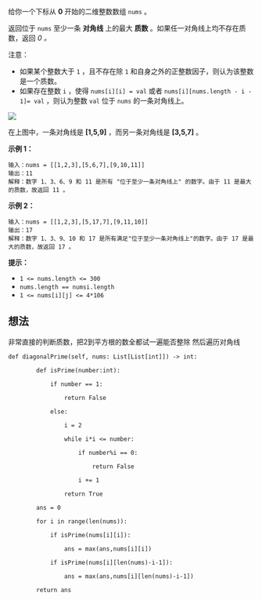 给你一个下标从 **0** 开始的二维整数数组 `nums` 。

返回位于 `nums` 至少一条 **对角线** 上的最大 **质数** 。如果任一对角线上均不存在质数，返回 _0 。_

注意：

- 如果某个整数大于 `1` ，且不存在除 `1` 和自身之外的正整数因子，则认为该整数是一个质数。
- 如果存在整数 `i` ，使得 `nums[i][i] = val` 或者 `nums[i][nums.length - i - 1]= val` ，则认为整数 `val` 位于 `nums` 的一条对角线上。

![](https://assets.leetcode.com/uploads/2023/03/06/screenshot-2023-03-06-at-45648-pm.png)

在上图中，一条对角线是 **[1,5,9]** ，而另一条对角线是 **[3,5,7]** 。

**示例 1：**

	输入：nums = [[1,2,3],[5,6,7],[9,10,11]]
	输出：11
	解释：数字 1、3、6、9 和 11 是所有 "位于至少一条对角线上" 的数字。由于 11 是最大的质数，故返回 11 。

**示例 2：**

	输入：nums = [[1,2,3],[5,17,7],[9,11,10]]
	输出：17
	解释：数字 1、3、9、10 和 17 是所有满足"位于至少一条对角线上"的数字。由于 17 是最大的质数，故返回 17 。

**提示：**

- `1 <= nums.length <= 300`
- `nums.length == numsi.length`
- `1 <= nums[i][j] <= 4*106`

## 想法

非常直接的判断质数，把2到平方根的数全都试一遍能否整除
然后遍历对角线

	def diagonalPrime(self, nums: List[List[int]]) -> int:

	        def isPrime(number:int):

	            if number == 1:

	                return False

	            else:

	                i = 2

	                while i*i <= number:

	                    if number%i == 0:

	                        return False

	                    i += 1

	                return True

	        ans = 0

	        for i in range(len(nums)):

	            if isPrime(nums[i][i]):

	                ans = max(ans,nums[i][i])

	            if isPrime(nums[i][len(nums)-i-1]):

	                ans = max(ans,nums[i][len(nums)-i-1])

	        return ans